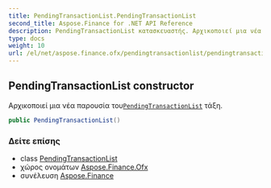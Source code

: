 ```yaml
---
title: PendingTransactionList.PendingTransactionList
second_title: Aspose.Finance for .NET API Reference
description: PendingTransactionList κατασκευαστής. Αρχικοποιεί μια νέα παρουσία τουPendingTransactionList τάξη.
type: docs
weight: 10
url: /el/net/aspose.finance.ofx/pendingtransactionlist/pendingtransactionlist/
---
```

## PendingTransactionList constructor

Αρχικοποιεί μια νέα παρουσία του[`PendingTransactionList`](../) τάξη.

```csharp
public PendingTransactionList()
```

### Δείτε επίσης

* class [PendingTransactionList](../)
* χώρος ονομάτων [Aspose.Finance.Ofx](../../pendingtransactionlist/)
* συνέλευση [Aspose.Finance](../../../)



